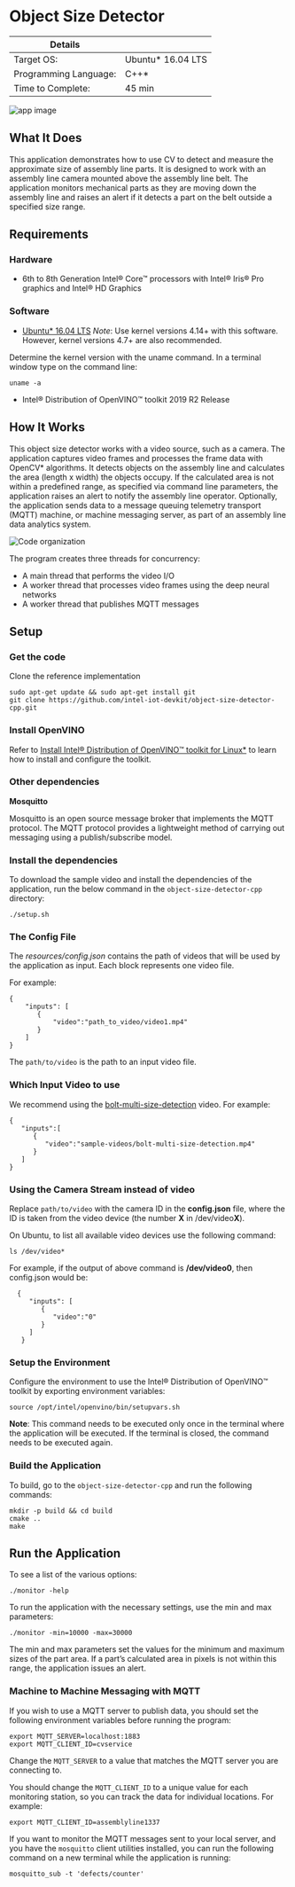 # Object Size Detector

| Details            |              |
|-----------------------|---------------|
| Target OS:            |  Ubuntu\* 16.04 LTS   |
| Programming Language: |  C++\* |
| Time to Complete:     |  45 min     |

![app image](./images/object-size-detector.png)

## What It Does

 This application demonstrates how to use CV to detect and measure the approximate size of assembly line parts. It is designed to work with an assembly line camera mounted above the assembly line belt. The application monitors mechanical parts as they are moving down the assembly line and raises an alert if it detects a part on the belt outside a specified size range.

## Requirements

### Hardware
* 6th to 8th Generation Intel® Core™ processors with Intel® Iris® Pro graphics and Intel® HD Graphics

### Software
* [Ubuntu\* 16.04 LTS](http://releases.ubuntu.com/16.04/)
*Note*: Use kernel versions 4.14+ with this software. However, kernel versions 4.7+ are also recommended.

Determine the kernel version with the uname command. In a terminal window type on the command line:
```
uname -a
```
* Intel® Distribution of OpenVINO™ toolkit 2019 R2 Release

## How It Works

This object size detector works with a video source, such as a camera. The application captures video frames and processes the frame data with OpenCV* algorithms. It detects objects on the assembly line and calculates the area (length x width) the objects occupy. If the calculated area is not within a predefined range, as specified via command line parameters, the application raises an alert to notify the assembly line operator. Optionally, the application sends data to a message queuing telemetry transport (MQTT) machine, or machine messaging server, as part of an assembly line data analytics system.

![Code organization](./images/arch3.png)

The program creates three threads for concurrency:

- A main thread that performs the video I/O
- A worker thread that processes video frames using the deep neural networks
- A worker thread that publishes MQTT messages

## Setup

### Get the code

Clone the reference implementation
```
sudo apt-get update && sudo apt-get install git
git clone https://github.com/intel-iot-devkit/object-size-detector-cpp.git
```

### Install OpenVINO

Refer to [Install Intel® Distribution of OpenVINO™ toolkit for Linux*](https://software.intel.com/en-us/articles/OpenVINO-Install-Linux) to learn how to install and configure the toolkit.

### Other dependencies

**Mosquitto**<br>

Mosquitto is an open source message broker that implements the MQTT protocol. The MQTT protocol provides a lightweight method of carrying out messaging using a publish/subscribe model.

### Install the dependencies

To download the sample video and install the dependencies of the application, run the below command in the `object-size-detector-cpp` directory:
```
./setup.sh
```
### The Config File

The _resources/config.json_ contains the path of videos that will be used by the application as input. Each block represents one video file.

For example:
   ```
   {
       "inputs": [
          {
              "video":"path_to_video/video1.mp4"
          }
       ]
   }
   ```

The `path/to/video` is the path to an input video file.

### Which Input Video to use

We recommend using the [bolt-multi-size-detection](https://github.com/intel-iot-devkit/sample-videos/blob/master/bolt-multi-size-detection.mp4) video. For example:

```
{
   "inputs":[
      {
         "video":"sample-videos/bolt-multi-size-detection.mp4"
      }
   ]
}
```

### Using the Camera Stream instead of video

Replace `path/to/video` with the camera ID in the **config.json** file, where the ID is taken from the video device (the number **X** in /dev/video**X**).

On Ubuntu, to list all available video devices use the following command:

```
ls /dev/video*
```

For example, if the output of above command is __/dev/video0__, then config.json would be:

```
  {
     "inputs": [
        {
           "video":"0"
        }
     ]
   }
```


### Setup the Environment

Configure the environment to use the Intel® Distribution of OpenVINO™ toolkit by exporting environment variables:

```
source /opt/intel/openvino/bin/setupvars.sh
```

__Note__: This command needs to be executed only once in the terminal where the application will be executed. If the terminal is closed, the command needs to be executed again.

### Build the Application

To build, go to the `object-size-detector-cpp` and run the following commands:

```
mkdir -p build && cd build
cmake ..
make
```

## Run the Application

To see a list of the various options:
```
./monitor -help
```

To run the application with the necessary settings, use the min and max parameters:
```
./monitor -min=10000 -max=30000
```

The min and max parameters set the values for the minimum and maximum sizes of the part area. If a part’s calculated area in pixels is not within this range, the application issues an alert.

### Machine to Machine Messaging with MQTT

If you wish to use a MQTT server to publish data, you should set the following environment variables before running the program:
```
export MQTT_SERVER=localhost:1883
export MQTT_CLIENT_ID=cvservice
```

Change the `MQTT_SERVER` to a value that matches the MQTT server you are connecting to.

You should change the `MQTT_CLIENT_ID` to a unique value for each monitoring station, so you can track the data for individual locations. For example:

```
export MQTT_CLIENT_ID=assemblyline1337
```

If you want to monitor the MQTT messages sent to your local server, and you have the `mosquitto` client utilities installed, you can run the following command on a new terminal while the application is running:
```
mosquitto_sub -t 'defects/counter'
```
